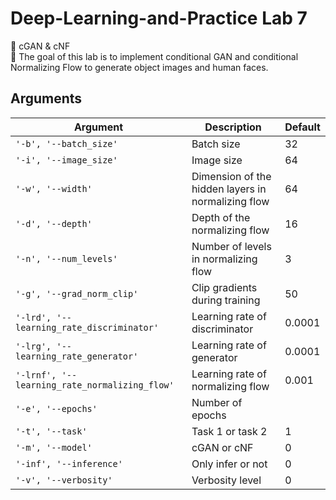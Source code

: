 # Deep-Learning-and-Practice Lab 7
🚀 cGAN & cNF  
🏹 The goal of this lab is to implement conditional GAN and conditional Normalizing Flow to generate object images and human faces.



## Arguments
|Argument|Description|Default|
|---|---|---|
|`'-b', '--batch_size'`|Batch size|32|
|`'-i', '--image_size'`|Image size|64|
|`'-w', '--width'`|Dimension of the hidden layers in normalizing flow|64|
|`'-d', '--depth'`|Depth of the normalizing flow|16|
|`'-n', '--num_levels'`|Number of levels in normalizing flow|3|
|`'-g', '--grad_norm_clip'`|Clip gradients during training|50|
|`'-lrd', '--learning_rate_discriminator'`|Learning rate of discriminator|0.0001|
|`'-lrg', '--learning_rate_generator'`|Learning rate of generator|0.0001|
|`'-lrnf', '--learning_rate_normalizing_flow'`|Learning rate of normalizing flow|0.001|
|`'-e', '--epochs'`|Number of epochs|
|`'-t', '--task'`|Task 1 or task 2|1|
|`'-m', '--model'`|cGAN or cNF|0|
|`'-inf', '--inference'`|Only infer or not|0|
|`'-v', '--verbosity'`|Verbosity level|0|